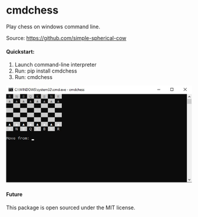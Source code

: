 # cmdchess
Play chess on windows command line.

Source: https://github.com/simple-spherical-cow


#### Quickstart: 
1. Launch command-line interpreter
2. Run: pip install cmdchess
4. Run: cmdchess

![demo](docs/demo.jpg?raw=true)

#### Future
This package is open sourced under the MIT license.
